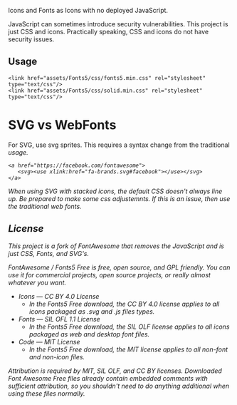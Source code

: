 Icons and Fonts as Icons with no deployed JavaScript.

JavaScript can sometimes introduce security vulnerabilities. 
This project is just CSS and icons. Practically speaking, CSS and icons do not have security issues.


## Usage
```
<link href="assets/Fonts5/css/fonts5.min.css" rel="stylesheet" type="text/css"/>
<link href="assets/Fonts5/css/solid.min.css" rel="stylesheet" type="text/css"/>
```

# SVG vs WebFonts
For SVG, use svg sprites. This requires a syntax change from the traditional <i> usage.
```
<a href="https://facebook.com/fontawesome">
   <svg><use xlink:href="fa-brands.svg#facebook"></use></svg>
</a>
```
When using SVG with stacked icons, the default CSS doesn't always line up. Be prepared to make some css adjustemnts.
If this is an issue, then use the traditional web fonts.
  

## License
This project is a fork of FontAwesome that removes the JavaScript and is just CSS, Fonts, and SVG's. 

FontAwesome / Fonts5 Free is free, open source, and GPL friendly. You can use it for
commercial projects, open source projects, or really almost whatever you want.

- Icons — CC BY 4.0 License
  - In the Fonts5 Free download, the CC BY 4.0 license applies to all icons packaged as .svg and .js files types.
- Fonts — SIL OFL 1.1 License
  - In the Fonts5 Free download, the SIL OLF license applies to all icons packaged as web and desktop font files.
- Code — MIT License
  - In the Fonts5 Free download, the MIT license applies to all non-font and non-icon files.

Attribution is required by MIT, SIL OLF, and CC BY licenses. Downloaded Font
Awesome Free files already contain embedded comments with sufficient
attribution, so you shouldn't need to do anything additional when using these
files normally.


